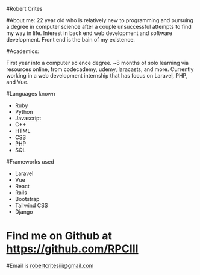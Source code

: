 #Robert Crites

#About me:
22 year old who is relatively new to programming and pursuing a degree in computer science after a couple unsuccessful attempts to find my way in life. Interest in back end web development and software development. Front end is the bain of my existence.

#Academics:

First year into a computer science degree. ~8 months of solo learning via resources online, from codecademy, udemy, laracasts, and more. Currently working in a web development internship that has focus on Laravel, PHP, and Vue.

#Languages known

- Ruby
- Python
- Javascript
- C++
- HTML
- CSS
- PHP
- SQL

#Frameworks used

- Laravel
- Vue
- React
- Rails
- Bootstrap
- Tailwind CSS
- Django

# Find me on Github at https://github.com/RPCIII

#Email is robertcritesiii@gmail.com